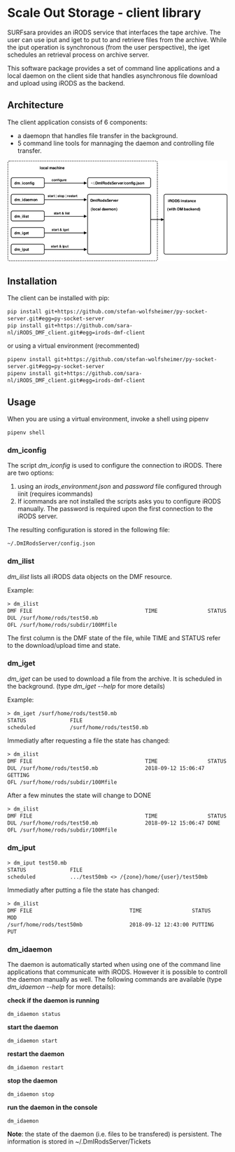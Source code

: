 Scale Out Storage - client library
==================================

SURFsara provides an iRODS service that interfaces the tape archive. The user can use iput and iget to put to and
retrieve files from the archive. While the iput operation is synchronous (from the user perspective), the iget
schedules an retrieval process on archive server.

This software package provides a set of command line applications and a local daemon on the client 
side that handles asynchronous file download and upload using iRODS as the backend.

Architecture
------------
The client application consists of 6 components:
- a daemopn that handles file transfer in the background.
- 5 command line tools for mannaging the daemon and controlling file transfer.

![architecture](https://raw.githubusercontent.com/sara-nl/iRODS_DMF_client/master/doc/arch.png)

Installation
------------

The client can be installed with pip:
    
    pip install git+https://github.com/stefan-wolfsheimer/py-socket-server.git#egg=py-socket-server
    pip install git+https://github.com/sara-nl/iRODS_DMF_client.git#egg=irods-dmf-client

or using a virtual environment (recommented)

    pipenv install git+https://github.com/stefan-wolfsheimer/py-socket-server.git#egg=py-socket-server
    pipenv install git+https://github.com/sara-nl/iRODS_DMF_client.git#egg=irods-dmf-client

Usage
-----
When you are using a virtual environment, invoke a shell using pipenv

    pipenv shell

### dm_iconfig

The script *dm_iconfig* is used to configure the connection to iRODS.
There are two options:
1. using an *irods_environment.json* and *password* file configured through iinit
   (requires icommands)
2. If icommands are not installed the scripts asks you to configure iRODS manually.
   The password is required upon the first connection to the iRODS server.

The resulting configuration is stored in the following file:

    ~/.DmIRodsServer/config.json

### dm_ilist

*dm_ilist* lists all iRODS data objects on the DMF resource.

Example:

    > dm_ilist
    DMF FILE                                    TIME                STATUS
    DUL /surf/home/rods/test50.mb
    OFL /surf/home/rods/subdir/100Mfile

The first column is the DMF state of the file, while TIME and STATUS refer to the
download/upload time and state.

### dm_iget

*dm_iget* can be used to download a file from the archive. It is scheduled in
the background. (type *dm_iget --help* for more details)

Example:

    > dm_iget /surf/home/rods/test50.mb
    STATUS              FILE
    scheduled           /surf/home/rods/test50.mb 

Immediatly after requesting a file the state has changed:

    > dm_ilist
    DMF FILE                                    TIME                STATUS
    DUL /surf/home/rods/test50.mb               2018-09-12 15:06:47 GETTING
    OFL /surf/home/rods/subdir/100Mfile

After a few minutes the state will change to DONE

    > dm_ilist
    DMF FILE                                    TIME                STATUS
    DUL /surf/home/rods/test50.mb               2018-09-12 15:06:47 DONE
    OFL /surf/home/rods/subdir/100Mfile


### dm_iput

    > dm_iput test50.mb
    STATUS              FILE
    scheduled           .../test50mb <> /{zone}/home/{user}/test50mb

Immediatly after putting a file the state has changed:

    > dm_ilist
    DMF FILE                               TIME                STATUS     MOD 
    /surf/home/rods/test50mb               2018-09-12 12:43:00 PUTTING    PUT 



### dm_idaemon

The daemon is automatically started when using one of the command line applications
that communicate with iRODS. However it is possible to controll the daemon manually as well.
The following commands are available (type *dm_idaemon --help* for more details):


**check if the daemon is running**

    dm_idaemon status

**start the daemon**

    dm_idaemon start

**restart the daemon**

    dm_idaemon restart

**stop the daemon**

    dm_idaemon stop

**run the daemon in the console**

    dm_idaemon

**Note**: the state of the daemon (i.e. files to be transfered) is persistent.
The information is stored in ~/.DmIRodsServer/Tickets
